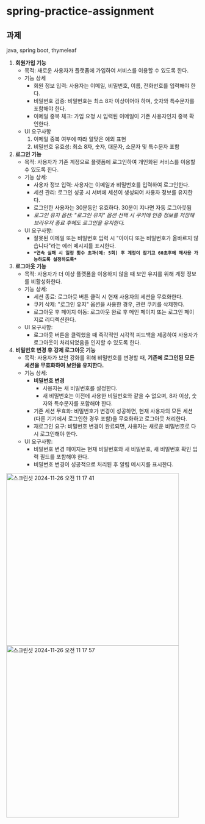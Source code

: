 # spring-practice-assignment


## 과제

java, spring boot, thymeleaf

1. **회원가입 기능**
    - 목적: 새로운 사용자가 플랫폼에 가입하여 서비스를 이용할 수 있도록 한다.
    - 기능 상세
        - 회원 정보 입력: 사용자는 이메일, 비밀번호, 이름, 전화번호를 입력해야 한다.
        - 비밀번호 검증: 비밀번호는 최소 8자 이상이어야 하며, 숫자와 특수문자를 포함해야 한다.
        - 이메일 중복 체크: 가입 요청 시 입력된 이메일이 기존 사용자인지 중복 확인한다.
    - UI 요구사항
        1. 이메일 중복 여부에 따라 알맞은 예외 표현
        2. 비밀번호 유효성: 최소 8자, 숫자, 대문자, 소문자 및 특수문자 포함
2. **로그인 기능**
    - 목적: 사용자가 기존 계정으로 플랫폼에 로그인하여 개인화된 서비스를 이용할 수 있도록 한다.
    - 기능 상세:
        - 사용자 정보 입력: 사용자는 이메일과 비밀번호를 입력하여 로그인한다.
        - 세션 관리: 로그인 성공 시 서버에 세션이 생성되어 사용자 정보를 유지한다.
        - 로그인한 사용자는 30분동안 유효하다. 30분이 지나면 자동 로그아웃됨
        - *로그인 유지 옵션: "로그인 유지" 옵션 선택 시 쿠키에 인증 정보를 저장해 브라우저 종료 후에도 로그인을 유지한다.*
    - UI 요구사항:
        - 잘못된 이메일 또는 비밀번호 입력 시 "아이디 또는 비밀번호가 올바르지 않습니다"라는 에러 메시지를 표시한다.
        - **`*연속 실패 시 일정 횟수 초과(예: 5회) 후 계정이 잠기고 60초후에 재사용 가능하도록 설정하도록*`**
3. **로그아웃 기능**
    - 목적: 사용자가 더 이상 플랫폼을 이용하지 않을 때 보안 유지를 위해 계정 정보를 비활성화한다.
    - 기능 상세:
        - 세션 종료: 로그아웃 버튼 클릭 시 현재 사용자의 세션을 무효화한다.
        - 쿠키 삭제: "로그인 유지" 옵션을 사용한 경우, 관련 쿠키를 삭제한다.
        - 로그아웃 후 페이지 이동: 로그아웃 완료 후 메인 페이지 또는 로그인 페이지로 리디렉션한다.
    - UI 요구사항:
        - 로그아웃 버튼을 클릭했을 때 즉각적인 시각적 피드백을 제공하여 사용자가 로그아웃이 처리되었음을 인지할 수 있도록 한다.
4. **비밀번호 변경 후 강제 로그아웃 기능**
    - 목적: 사용자가 보안 강화를 위해 비밀번호를 변경할 때, **기존에 로그인된 모든 세션을 무효화하여 보안을 유지한다.**
    - 기능 상세:
        - **비밀번호 변경**
            - 사용자는 새 비밀번호를 설정한다.
            - 새 비밀번호는 이전에 사용한 비밀번호와 같을 수 없으며, 8자 이상, 숫자와 특수문자를 포함해야 한다.
        - 기존 세션 무효화: 비밀번호가 변경이 성공하면, 현재 사용자의 모든 세션(다른 기기에서 로그인한 경우 포함)을 무효화하고 로그아웃 처리한다.
        - 재로그인 요구: 비밀번호 변경이 완료되면, 사용자는 새로운 비밀번호로 다시 로그인해야 한다.
    - UI 요구사항:
        - 비밀번호 변경 페이지는 현재 비밀번호와 새 비밀번호, 새 비밀번호 확인 입력 필드를 포함해야 한다.
        - 비밀번호 변경이 성공적으로 처리된 후 알림 메시지를 표시한다.
     
<img width="452" alt="스크린샷 2024-11-26 오전 11 17 41" src="https://github.com/user-attachments/assets/67e6356a-0cfe-45a7-b105-260b79b3ae18">
<img width="452" alt="스크린샷 2024-11-26 오전 11 17 57" src="https://github.com/user-attachments/assets/00d96185-932c-4755-be33-4c97d7a1e254">


